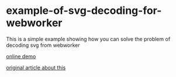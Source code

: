 # example-of-svg-decoding-for-webworker
This is a simple example showing how you can solve the problem of decoding svg from webworker

[online demo](https://olegbarabanov.github.io/example-of-svg-decoding-for-webworker/)


[original article about this](https://olegbarabanov.ru/dev/dekodirovanie-svg-v-webworker-v-javascript)
